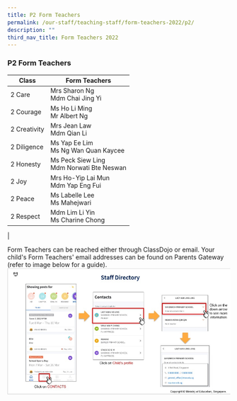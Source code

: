 ```yaml
---
title: P2 Form Teachers
permalink: /our-staff/teaching-staff/form-teachers-2022/p2/
description: ""
third_nav_title: Form Teachers 2022
---
```

### **P2 Form Teachers**

| Class| Form Teachers | 
| -------- | -------- |
| 2 Care     | Mrs Sharon Ng <br> Mdm Chai Jing Yi    |
| 2 Courage | Ms Ho Li Ming <br> Mr Albert Ng |
| 2 Creativity | Mrs Jean Law <br> Mdm Qian Li |
| 2 Diligence | Ms Yap Ee Lim <br> Ms Ng Wan Quan Kaycee | 
| 2 Honesty | Ms Peck Siew Ling <br> Mdm Norwati Bte Neswan | 
| 2 Joy | Mrs Ho-Yip Lai Mun <br> Mdm Yap Eng Fui | 
| 2 Peace |  Ms Labelle Lee <br> Ms Mahejwari |
| 2 Respect  | Mdm Lim Li Yin <br> Ms Charine Chong| 
|

Form Teachers can be reached either through ClassDojo or email. Your child's Form Teachers' email addresses can be found on Parents Gateway (refer to image below for a guide).
![](/images/PG-contacts2.jpg)
